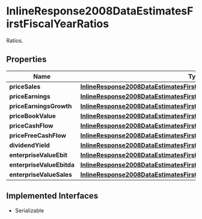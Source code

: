 

# InlineResponse2008DataEstimatesFirstFiscalYearRatios

Ratios.

## Properties

Name | Type | Description | Notes
------------ | ------------- | ------------- | -------------
**priceSales** | [**InlineResponse2008DataEstimatesFirstFiscalYearRatiosPriceSales**](InlineResponse2008DataEstimatesFirstFiscalYearRatiosPriceSales.md) |  |  [optional]
**priceEarnings** | [**InlineResponse2008DataEstimatesFirstFiscalYearRatiosPriceEarnings**](InlineResponse2008DataEstimatesFirstFiscalYearRatiosPriceEarnings.md) |  |  [optional]
**priceEarningsGrowth** | [**InlineResponse2008DataEstimatesFirstFiscalYearRatiosPriceEarningsGrowth**](InlineResponse2008DataEstimatesFirstFiscalYearRatiosPriceEarningsGrowth.md) |  |  [optional]
**priceBookValue** | [**InlineResponse2008DataEstimatesFirstFiscalYearRatiosPriceBookValue**](InlineResponse2008DataEstimatesFirstFiscalYearRatiosPriceBookValue.md) |  |  [optional]
**priceCashFlow** | [**InlineResponse2008DataEstimatesFirstFiscalYearRatiosPriceCashFlow**](InlineResponse2008DataEstimatesFirstFiscalYearRatiosPriceCashFlow.md) |  |  [optional]
**priceFreeCashFlow** | [**InlineResponse2008DataEstimatesFirstFiscalYearRatiosPriceFreeCashFlow**](InlineResponse2008DataEstimatesFirstFiscalYearRatiosPriceFreeCashFlow.md) |  |  [optional]
**dividendYield** | [**InlineResponse2008DataEstimatesFirstFiscalYearRatiosDividendYield**](InlineResponse2008DataEstimatesFirstFiscalYearRatiosDividendYield.md) |  |  [optional]
**enterpriseValueEbit** | [**InlineResponse2008DataEstimatesFirstFiscalYearRatiosEnterpriseValueEbit**](InlineResponse2008DataEstimatesFirstFiscalYearRatiosEnterpriseValueEbit.md) |  |  [optional]
**enterpriseValueEbitda** | [**InlineResponse2008DataEstimatesFirstFiscalYearRatiosEnterpriseValueEbitda**](InlineResponse2008DataEstimatesFirstFiscalYearRatiosEnterpriseValueEbitda.md) |  |  [optional]
**enterpriseValueSales** | [**InlineResponse2008DataEstimatesFirstFiscalYearRatiosEnterpriseValueSales**](InlineResponse2008DataEstimatesFirstFiscalYearRatiosEnterpriseValueSales.md) |  |  [optional]


## Implemented Interfaces

* Serializable


